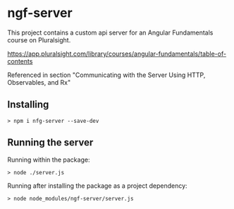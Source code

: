 # ngf-server

This project contains a custom api server for an Angular Fundamentals course on Pluralsight.

https://app.pluralsight.com/library/courses/angular-fundamentals/table-of-contents

Referenced in section "Communicating with the Server Using HTTP, Observables, and Rx"

## Installing

`> npm i nfg-server --save-dev`

## Running the server

Running within the package:

`> node ./server.js`

Running after installing the package as a project dependency:

`> node node_modules/ngf-server/server.js`